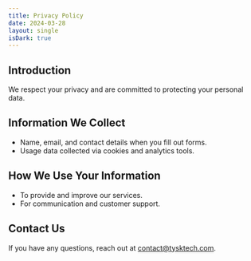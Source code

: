 ```yaml
---
title: Privacy Policy
date: 2024-03-28
layout: single
isDark: true
---
```


## Introduction
We respect your privacy and are committed to protecting your personal data.

## Information We Collect
- Name, email, and contact details when you fill out forms.
- Usage data collected via cookies and analytics tools.

## How We Use Your Information
- To provide and improve our services.
- For communication and customer support.

## Contact Us
If you have any questions, reach out at [contact@tysktech.com](mailto:contact@tysktech.com).
